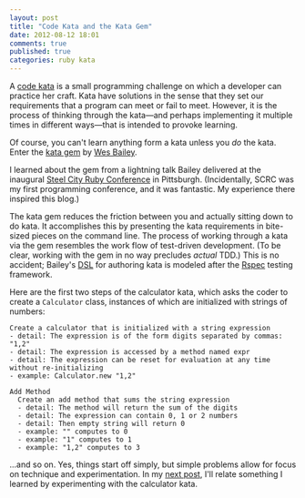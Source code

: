 ```yaml
---
layout: post
title: "Code Kata and the Kata Gem"
date: 2012-08-12 18:01
comments: true
published: true
categories: ruby kata
---
```


A [code kata](http://codekata.pragprog.com/) is a small programming challenge on which a developer can practice her craft.
Kata have solutions in the sense that they set our requirements that a program can meet or fail to meet.
However, it is the process of thinking through the kata—and perhaps implementing it multiple times in different ways—that is intended to provoke learning.

Of course, you can't learn anything form a kata unless you *do* the kata.
Enter the [kata gem](https://github.com/wbailey/kata) by [Wes Bailey](http://exposinggotchas.blogspot.com/).
<!-- more -->
I learned about the gem from a lightning talk Bailey delivered at the inaugural [Steel City Ruby Conference](http://steelcityrubyconf.org/) in Pittsburgh.
(Incidentally, SCRC was my first programming conference, and it was fantastic.
My experience there inspired this blog.)

The kata gem reduces the friction between you and actually sitting down to do kata.
It accomplishes this by presenting the kata requirements in bite-sized pieces on the command line.
The process of working through a kata via the gem resembles the work flow of test-driven development.
(To be clear, working with the gem in no way precludes *actual* TDD.)
This is no accident;
Bailey's [DSL](https://github.com/wbailey/kata/wiki/Authoring-a-Kata) for authoring kata is modeled after the [Rspec](http://rspec.info/) testing framework.

Here are the first two steps of the calculator kata, which asks the coder to create a `Calculator` class, instances of which are initialized with strings of numbers:

    Create a calculator that is initialized with a string expression
    - detail: The expression is of the form digits separated by commas: "1,2"
    - detail: The expression is accessed by a method named expr
    - detail: The expression can be reset for evaluation at any time without re-initializing
    - example: Calculator.new "1,2"

    Add Method
      Create an add method that sums the string expression
      - detail: The method will return the sum of the digits
      - detail: The expression can contain 0, 1 or 2 numbers
      - detail: Then empty string will return 0
      - example: "" computes to 0
      - example: "1" computes to 1
      - example: "1,2" computes to 3

...and so on. Yes, things start off simply, but simple problems allow for focus on technique and experimentation.
In my [next post](http://code-worrier.com/blog/passing-symbols), I'll relate something I learned by experimenting with the calculator kata.

